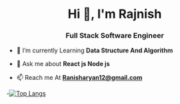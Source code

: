 
<h1 align="center">Hi 👋, I'm Rajnish</h1>
<h3 align="center">Full Stack Software Engineer</h3>


- 🌱 I’m currently Learning **Data Structure And Algorithm**

- 💬 Ask me about **React js Node js**

- 📫 Reach me At **Ranisharyan12@gmail.com**
  
-[![Top Langs](https://github-readme-stats-git-masterrstaa-rickstaa.vercel.app/api/top-langs/?username=rajnishk28&layout=compact&langs_count=10)](https://github.com/rajnishk28/github-readme-stats)






